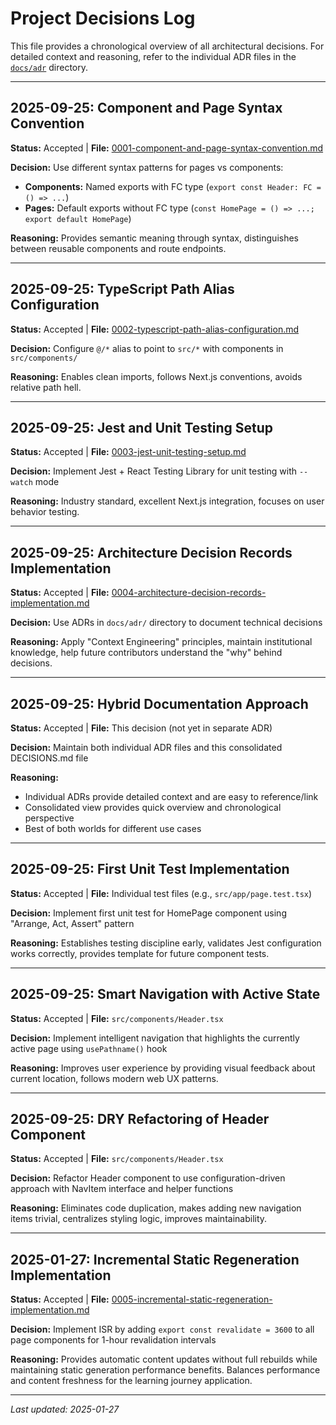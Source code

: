 # Project Decisions Log

This file provides a chronological overview of all architectural decisions. For detailed context and reasoning, refer to the individual ADR files in the [`docs/adr`](./adr/) directory.

---

## 2025-09-25: Component and Page Syntax Convention
**Status:** Accepted | **File:** [0001-component-and-page-syntax-convention.md](./adr/0001-component-and-page-syntax-convention.md)

**Decision:** Use different syntax patterns for pages vs components:
- **Components:** Named exports with FC type (`export const Header: FC = () => ...`)  
- **Pages:** Default exports without FC type (`const HomePage = () => ...; export default HomePage`)

**Reasoning:** Provides semantic meaning through syntax, distinguishes between reusable components and route endpoints.

---

## 2025-09-25: TypeScript Path Alias Configuration  
**Status:** Accepted | **File:** [0002-typescript-path-alias-configuration.md](./adr/0002-typescript-path-alias-configuration.md)

**Decision:** Configure `@/*` alias to point to `src/*` with components in `src/components/`

**Reasoning:** Enables clean imports, follows Next.js conventions, avoids relative path hell.

---

## 2025-09-25: Jest and Unit Testing Setup
**Status:** Accepted | **File:** [0003-jest-unit-testing-setup.md](./adr/0003-jest-unit-testing-setup.md)

**Decision:** Implement Jest + React Testing Library for unit testing with `--watch` mode

**Reasoning:** Industry standard, excellent Next.js integration, focuses on user behavior testing.

---

## 2025-09-25: Architecture Decision Records Implementation
**Status:** Accepted | **File:** [0004-architecture-decision-records-implementation.md](./adr/0004-architecture-decision-records-implementation.md)

**Decision:** Use ADRs in `docs/adr/` directory to document technical decisions

**Reasoning:** Apply "Context Engineering" principles, maintain institutional knowledge, help future contributors understand the "why" behind decisions.

---

## 2025-09-25: Hybrid Documentation Approach
**Status:** Accepted | **File:** This decision (not yet in separate ADR)

**Decision:** Maintain both individual ADR files and this consolidated DECISIONS.md file

**Reasoning:** 
- Individual ADRs provide detailed context and are easy to reference/link
- Consolidated view provides quick overview and chronological perspective
- Best of both worlds for different use cases

---

## 2025-09-25: First Unit Test Implementation
**Status:** Accepted | **File:** Individual test files (e.g., `src/app/page.test.tsx`)

**Decision:** Implement first unit test for HomePage component using "Arrange, Act, Assert" pattern

**Reasoning:** Establishes testing discipline early, validates Jest configuration works correctly, provides template for future component tests.

---

## 2025-09-25: Smart Navigation with Active State
**Status:** Accepted | **File:** `src/components/Header.tsx`

**Decision:** Implement intelligent navigation that highlights the currently active page using `usePathname()` hook

**Reasoning:** Improves user experience by providing visual feedback about current location, follows modern web UX patterns.

---

## 2025-09-25: DRY Refactoring of Header Component
**Status:** Accepted | **File:** `src/components/Header.tsx`

**Decision:** Refactor Header component to use configuration-driven approach with NavItem interface and helper functions

**Reasoning:** Eliminates code duplication, makes adding new navigation items trivial, centralizes styling logic, improves maintainability.

---

## 2025-01-27: Incremental Static Regeneration Implementation
**Status:** Accepted | **File:** [0005-incremental-static-regeneration-implementation.md](./adr/0005-incremental-static-regeneration-implementation.md)

**Decision:** Implement ISR by adding `export const revalidate = 3600` to all page components for 1-hour revalidation intervals

**Reasoning:** Provides automatic content updates without full rebuilds while maintaining static generation performance benefits. Balances performance and content freshness for the learning journey application.

---

*Last updated: 2025-01-27*